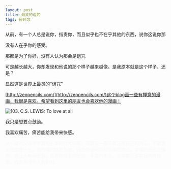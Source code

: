 ```yaml
---
layout: post
title: 最灵的诅咒
tags: 碎碎念
---
```


从前，有一个人总是说你，指责你，而且似乎也不在乎其他的东西，说你这说你那

没有人在乎你的感受。

那都是为了你好，没有人认为那会是诅咒

可是越长越大，你却发现和他说的那个样子越来越像。是我原本就是这个样子，还是？

显然这是世界上最灵的“诅咒”


[http://zenpencils.com/](http://zenpencils.com/)这个blog画一些有禅意的漫画，我很是喜欢。希望看到这里的朋友也会喜欢他的漫画！

![103. C.S. LEWIS: To love at all](https://f.xavierskip.com:42049/i/fc76342bfea4a025484b6a182b7e7ab20dc9b84e04c7601dec5b0ffc938a06ca.jpg)



我只是想要点鼓励。

我喜欢痛苦，痛苦能给我带来快感。
<p style="color:#F7F7F7;">
从小面对父母爷爷其他长辈的巨大权威，我其实一直不敢正视自己的内心，不敢说出我想要什么。我所做的就是伪装，因为伪装可以讨父母的欢心。亲情的光芒太强烈，能让人瞬间致盲。我那些隐忍的愤怒，不言的苦涩，后来都沉淀在我的性格里，成为冷冷伤人的利刃。
</p>
